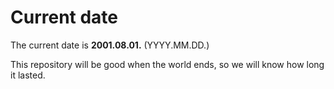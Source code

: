 # Current date

The current date is **2001.08.01.** (YYYY.MM.DD.)

This repository will be good when the world ends, so we will know how long it lasted.